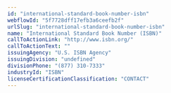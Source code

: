 ```yaml
---
id: "international-standard-book-number-isbn"
webflowId: "5f7728dff17efb3a6ceefb2f"
urlSlug: "international-standard-book-number-isbn"
name: "International Standard Book Number (ISBN)"
callToActionLink: "http://www.isbn.org/"
callToActionText: ""
issuingAgency: "U.S. ISBN Agency"
issuingDivision: "undefined"
divisionPhone: "(877) 310-7333"
industryId: "ISBN"
licenseCertificationClassification: "CONTACT"
---
```

